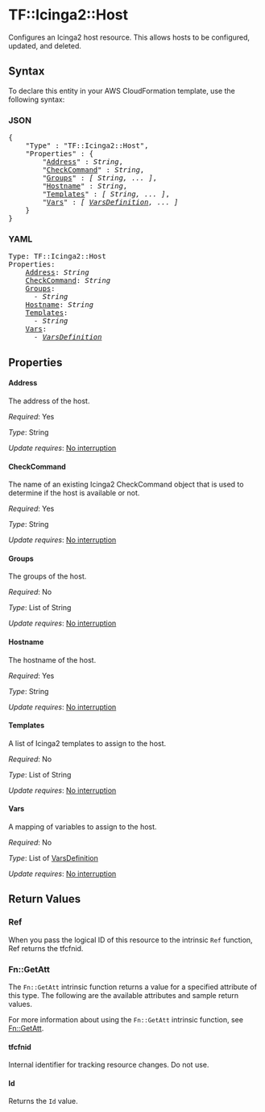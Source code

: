 # TF::Icinga2::Host

Configures an Icinga2 host resource. This allows hosts to be configured, updated,
and deleted.

## Syntax

To declare this entity in your AWS CloudFormation template, use the following syntax:

### JSON

<pre>
{
    "Type" : "TF::Icinga2::Host",
    "Properties" : {
        "<a href="#address" title="Address">Address</a>" : <i>String</i>,
        "<a href="#checkcommand" title="CheckCommand">CheckCommand</a>" : <i>String</i>,
        "<a href="#groups" title="Groups">Groups</a>" : <i>[ String, ... ]</i>,
        "<a href="#hostname" title="Hostname">Hostname</a>" : <i>String</i>,
        "<a href="#templates" title="Templates">Templates</a>" : <i>[ String, ... ]</i>,
        "<a href="#vars" title="Vars">Vars</a>" : <i>[ <a href="varsdefinition.md">VarsDefinition</a>, ... ]</i>
    }
}
</pre>

### YAML

<pre>
Type: TF::Icinga2::Host
Properties:
    <a href="#address" title="Address">Address</a>: <i>String</i>
    <a href="#checkcommand" title="CheckCommand">CheckCommand</a>: <i>String</i>
    <a href="#groups" title="Groups">Groups</a>: <i>
      - String</i>
    <a href="#hostname" title="Hostname">Hostname</a>: <i>String</i>
    <a href="#templates" title="Templates">Templates</a>: <i>
      - String</i>
    <a href="#vars" title="Vars">Vars</a>: <i>
      - <a href="varsdefinition.md">VarsDefinition</a></i>
</pre>

## Properties

#### Address

The address of the host.

_Required_: Yes

_Type_: String

_Update requires_: [No interruption](https://docs.aws.amazon.com/AWSCloudFormation/latest/UserGuide/using-cfn-updating-stacks-update-behaviors.html#update-no-interrupt)

#### CheckCommand

The name of an existing Icinga2 CheckCommand object that is used to determine if the host is available or not.

_Required_: Yes

_Type_: String

_Update requires_: [No interruption](https://docs.aws.amazon.com/AWSCloudFormation/latest/UserGuide/using-cfn-updating-stacks-update-behaviors.html#update-no-interrupt)

#### Groups

The groups of the host.

_Required_: No

_Type_: List of String

_Update requires_: [No interruption](https://docs.aws.amazon.com/AWSCloudFormation/latest/UserGuide/using-cfn-updating-stacks-update-behaviors.html#update-no-interrupt)

#### Hostname

The hostname of the host.

_Required_: Yes

_Type_: String

_Update requires_: [No interruption](https://docs.aws.amazon.com/AWSCloudFormation/latest/UserGuide/using-cfn-updating-stacks-update-behaviors.html#update-no-interrupt)

#### Templates

A list of Icinga2 templates to assign to the host.

_Required_: No

_Type_: List of String

_Update requires_: [No interruption](https://docs.aws.amazon.com/AWSCloudFormation/latest/UserGuide/using-cfn-updating-stacks-update-behaviors.html#update-no-interrupt)

#### Vars

A mapping of variables to assign to the host.

_Required_: No

_Type_: List of <a href="varsdefinition.md">VarsDefinition</a>

_Update requires_: [No interruption](https://docs.aws.amazon.com/AWSCloudFormation/latest/UserGuide/using-cfn-updating-stacks-update-behaviors.html#update-no-interrupt)

## Return Values

### Ref

When you pass the logical ID of this resource to the intrinsic `Ref` function, Ref returns the tfcfnid.

### Fn::GetAtt

The `Fn::GetAtt` intrinsic function returns a value for a specified attribute of this type. The following are the available attributes and sample return values.

For more information about using the `Fn::GetAtt` intrinsic function, see [Fn::GetAtt](https://docs.aws.amazon.com/AWSCloudFormation/latest/UserGuide/intrinsic-function-reference-getatt.html).

#### tfcfnid

Internal identifier for tracking resource changes. Do not use.

#### Id

Returns the <code>Id</code> value.

